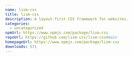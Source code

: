 ```yaml
---
name: lism-css
title: lism-css
description: A layout-first CSS framework for websites.
categories:
  - uncategorized
npmUrl: https://www.npmjs.com/package/lism-css
repoUrl: https://github.com/lism-css/lism-css#main
homepageUrl: https://www.npmjs.com/package/lism-css
downloads: 571
---
```

